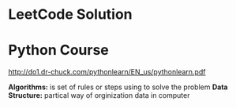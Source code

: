 # LeetCode Solution
# Python Course
http://do1.dr-chuck.com/pythonlearn/EN_us/pythonlearn.pdf

__Algorithms:__ is set of rules or steps using to solve the problem
__Data Structure:__ partical way of orginization data in computer

